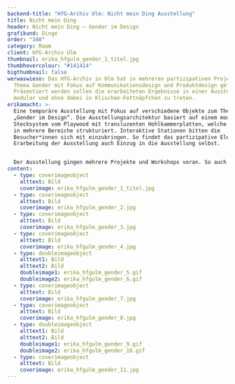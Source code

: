 ```yaml
---
backend-title: "HfG-Archiv Ulm: Nicht mein Ding Ausstellung"
title: Nicht mein Ding
header: Nicht mein Ding – Gender im Design
grafikund: Dinge
order: "340"
category: Raum
client: HfG-Archiv Ulm
thumbnail: erika_hfgulm_gender_1_titel.jpg
thumbhovercolour: "#141414"
bigthumbnail: false
werwaswieso: Das HfG-Archiv in Ulm hat in mehreren partizipativen Projekten zum
  Thema Gender mit Fokus auf Kommunikationsdesign und Produktdesign geforscht.
  Präsentiert werden sollen die erarbeiteten Ergebnisse in einer Ausstellung –
  modular und ohne dabei in Klischee-Fettnäpfchen zu treten.
erikamacht: >-
  Eine temporäre Ausstellung mit Fokus auf verschiedene Objekte zum Thema
  „Gender im Design“. Die Ausstellungsarchitektur basiert auf einem modularen
  Stecksystem vom Playwood mit transluzenten Hohlkammerplatten, welche den Raum
  in mehrere Bereiche strukturiert. Interaktive Stationen bitten die
  Besucher*innen sich mit einzubringen. So findet das partizipative Element der
  Erarbeitung der Ausstellung auch Einzug in die Ausstellung selbst.


  Der Ausstellung gingen mehrere Projekte und Workshops voran. So auch eine Projektwoche mit Schüler*innen der Realschule Dornstadt, welche Fabian zusammen mit Suse Umscheid (Kassel) anleiten durfte.
content:
  - type: coverimageobject
    alttext: Bild
    coverimage: erika_hfgulm_gender_1_titel.jpg
  - type: coverimageobject
    alttext: Bild
    coverimage: erika_hfgulm_gender_2.jpg
  - type: coverimageobject
    alttext: Bild
    coverimage: erika_hfgulm_gender_3.jpg
  - type: coverimageobject
    alttext: Bild
    coverimage: erika_hfgulm_gender_4.jpg
  - type: doubleimageobject
    alttext1: Bild
    alttext2: Bild
    doubleimage1: erika_hfgulm_gender_5.gif
    doubleimage2: erika_hfgulm_gender_6.gif
  - type: coverimageobject
    alttext: Bild
    coverimage: erika_hfgulm_gender_7.jpg
  - type: coverimageobject
    alttext: Bild
    coverimage: erika_hfgulm_gender_8.jpg
  - type: doubleimageobject
    alttext1: Bild
    alttext2: Bild
    doubleimage1: erika_hfgulm_gender_9.gif
    doubleimage2: erika_hfgulm_gender_10.gif
  - type: coverimageobject
    alttext: Bild
    coverimage: erika_hfgulm_gender_11.jpg
---
```


